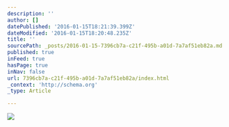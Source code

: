 ```yaml
---
description: ''
author: []
datePublished: '2016-01-15T18:21:39.399Z'
dateModified: '2016-01-15T18:20:48.235Z'
title: ''
sourcePath: _posts/2016-01-15-7396cb7a-c21f-495b-a01d-7a7af51eb82a.md
published: true
inFeed: true
hasPage: true
inNav: false
url: 7396cb7a-c21f-495b-a01d-7a7af51eb82a/index.html
_context: 'http://schema.org'
_type: Article

---
```

![](https://the-grid-user-content.s3-us-west-2.amazonaws.com/5158d428-08a9-4734-95f1-1cf6de3914f8.png)